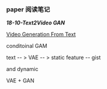 ### **paper 阅读笔记**

***18-10-Text2Video GAN***

[Video Generation From Text]()

conditoinal GAM

text -- > VAE -- > static feature -- gist

and dynamic 

VAE + GAN

